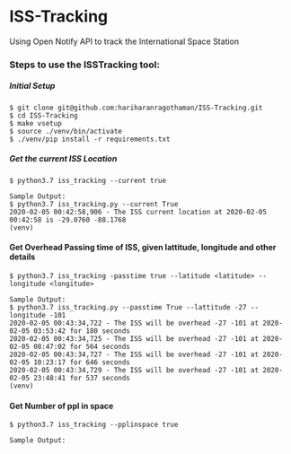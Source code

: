 # ISS-Tracking
Using Open Notify API to track the International Space Station 


### Steps to use the ISSTracking tool:

##### Initial Setup
```
$ git clone git@github.com:hariharanragothaman/ISS-Tracking.git
$ cd ISS-Tracking
$ make vsetup
$ source ./venv/bin/activate
$ ./venv/pip install -r requirements.txt
```

##### Get the current ISS Location
```
$ python3.7 iss_tracking --current true

Sample Output:
$ python3.7 iss_tracking.py --current True
2020-02-05 00:42:58,906 - The ISS current location at 2020-02-05 00:42:58 is -29.0760 -88.1768
(venv)

```

#### Get Overhead Passing time of ISS, given lattitude, longitude and other details
```
$ python3.7 iss_tracking -passtime true --latitude <latitude> --longitude <longitude>

Sample Output:
$ python3.7 iss_tracking.py --passtime True --lattitude -27 --longitude -101
2020-02-05 00:43:34,722 - The ISS will be overhead -27 -101 at 2020-02-05 03:53:42 for 180 seconds
2020-02-05 00:43:34,725 - The ISS will be overhead -27 -101 at 2020-02-05 08:47:02 for 564 seconds
2020-02-05 00:43:34,727 - The ISS will be overhead -27 -101 at 2020-02-05 10:23:17 for 646 seconds
2020-02-05 00:43:34,729 - The ISS will be overhead -27 -101 at 2020-02-05 23:48:41 for 537 seconds
(venv)

```

#### Get Number of ppl in space
```
$ python3.7 iss_tracking --pplinspace true

Sample Output:
```
